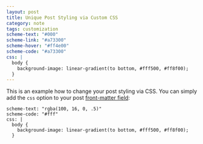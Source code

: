 ```yaml
---
layout: post
title: Unique Post Styling via Custom CSS
category: note
tags: customization
scheme-text: "#000"
scheme-link: "#a73300"
scheme-hover: "#ff4e00"
scheme-code: "#a73300"
css: |
  body {
    background-image: linear-gradient(to bottom, #fff500, #ff8f00);
  }
---
```


This is an example how to change your post styling via CSS. You can simply add the `css` option to your post [front-matter field](http://jekyllrb.com/docs/frontmatter/):

```
scheme-text: "rgba(100, 16, 0, .5)"
scheme-code: "#fff"
css: |
  body {
    background-image: linear-gradient(to bottom, #fff500, #ff8f00);
  }
```
